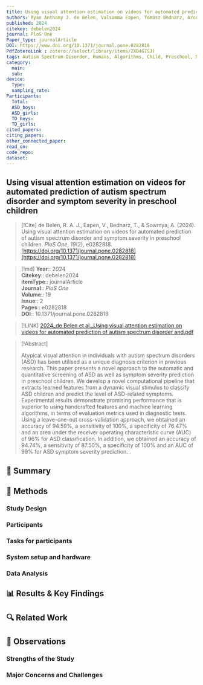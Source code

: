 ```yaml
---
title: Using visual attention estimation on videos for automated prediction of autism spectrum disorder and symptom severity in preschool children
authors: Ryan Anthony J. de Belen, Valsamma Eapen, Tomasz Bednarz, Arcot Sowmya
published: 2024
citekey: debelen2024
journal: PloS One
Paper_type: journalArticle
DOI: https://www.doi.org/10.1371/journal.pone.0282818
PdfZoteroLink : zotero://select/library/items/ZXD4G7SJ)
tags: Autism Spectrum Disorder, Humans, Algorithms, Child, Preschool, Machine Learning, ROC Curve, Videotape Recording
category:
  main: 
  sub: 
device:
  Type: 
  sampling_rate: 
Participants:
  Total: 
  ASD_boys: 
  ASD_girls: 
  TD_boys: 
  TD_girls: 
cited_papers:
citing_papers: 
other_connected_paper: 
read_on: 
code_repo: 
dataset:
---
```


## Using visual attention estimation on videos for automated prediction of autism spectrum disorder and symptom severity in preschool children

> [!Cite]
> de Belen, R. A. J., Eapen, V., Bednarz, T., & Sowmya, A. (2024). Using visual attention estimation on videos for automated prediction of autism spectrum disorder and symptom severity in preschool children. _PloS One_, _19_(2), e0282818. [https://doi.org/10.1371/journal.pone.0282818](https://doi.org/10.1371/journal.pone.0282818)


>[!md]
> **Year**:: 2024   
> **Citekey**:: debelen2024  
> **itemType**:: journalArticle  
> **Journal**:: *PloS One*  
> **Volume**:: 19  
> **Issue**:: 2   
> **Pages**:: e0282818  
> **DOI**:: 10.1371/journal.pone.0282818    

> [!LINK] 
> [2024_de Belen et al._Using visual attention estimation on videos for automated prediction of autism spectrum disorder and.pdf](zotero://select/library/items/ZXD4G7SJ)

> [!Abstract]
>
> Atypical visual attention in individuals with autism spectrum disorders (ASD) has been utilised as a unique diagnosis criterion in previous research. This paper presents a novel approach to the automatic and quantitative screening of ASD as well as symptom severity prediction in preschool children. We develop a novel computational pipeline that extracts learned features from a dynamic visual stimulus to classify ASD children and predict the level of ASD-related symptoms. Experimental results demonstrate promising performance that is superior to using handcrafted features and machine learning algorithms, in terms of evaluation metrics used in diagnostic tests. Using a leave-one-out cross-validation approach, we obtained an accuracy of 94.59%, a sensitivity of 100%, a specificity of 76.47% and an area under the receiver operating characteristic curve (AUC) of 96% for ASD classification. In addition, we obtained an accuracy of 94.74%, a sensitivity of 87.50%, a specificity of 100% and an AUC of 99% for ASD symptom severity prediction.
>.
> 

## 📌 Summary


## 🔬 Methods 

### Study Design

### Participants

### Tasks for participants

### System setup and hardware

### Data Analysis

## 📊 Results & Key Findings 


## 🔍 Related Work 



## 📝 Observations

### Strengths of the Study

### Major Concerns and Challenges